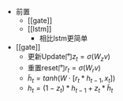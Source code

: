- 前置
  - [[gate]]
  - [[lstm]]
    - 相比lstm更简单
- [[gate]]
  - 更新Update门$z_t=\sigma(W_zv)$
  - 重置reset门$r_t=\sigma(W_rv)$
  - $\tilde{ h}_t=tanh(W\cdot [r_t*h_{t-1},x_t])$
  - $h_t=(1-z_t)*h_{t-1}+z_t*\tilde{ h}_t$